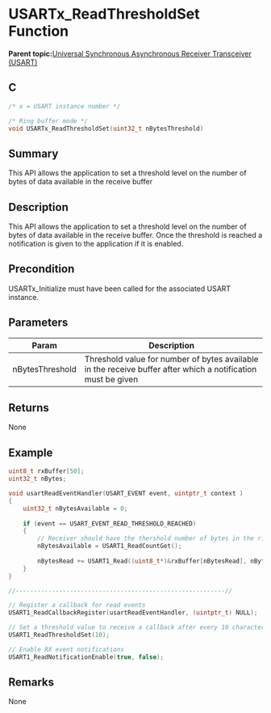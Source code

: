 # USARTx\_ReadThresholdSet Function

**Parent topic:**[Universal Synchronous Asynchronous Receiver Transceiver \(USART\)](GUID-5ED4F08A-8227-486D-9727-78BD47CA0866.md)

## C

```c
/* x = USART instance number */

/* Ring buffer mode */
void USARTx_ReadThresholdSet(uint32_t nBytesThreshold)
```

## Summary

This API allows the application to set a threshold level on the number of bytes of data available in the receive buffer

## Description

This API allows the application to set a threshold level on the number of bytes of data available in the receive buffer. Once the threshold is reached a notification is given to the application if it is enabled.

## Precondition

USARTx\_Initialize must have been called for the associated USART instance.

## Parameters

|Param|Description|
|-----|-----------|
|nBytesThreshold|Threshold value for number of bytes available in the receive buffer after which a notification must be given|

## Returns

None

## Example

```c
uint8_t rxBuffer[50];
uint32_t nBytes;

void usartReadEventHandler(USART_EVENT event, uintptr_t context )
{
    uint32_t nBytesAvailable = 0;
    
    if (event == USART_EVENT_READ_THRESHOLD_REACHED)
    {
        // Receiver should have the thershold number of bytes in the ring buffer
        nBytesAvailable = USART1_ReadCountGet();
        
        nBytesRead += USART1_Read((uint8_t*)&rxBuffer[nBytesRead], nBytesAvailable);
    }
}

//----------------------------------------------------------//

// Register a callback for read events
USART1_ReadCallbackRegister(usartReadEventHandler, (uintptr_t) NULL);

// Set a threshold value to receive a callback after every 10 characters are received
USART1_ReadThresholdSet(10);

// Enable RX event notifications
USART1_ReadNotificationEnable(true, false);

```

## Remarks

None

